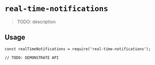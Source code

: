 # `real-time-notifications`

> TODO: description

## Usage

```
const realTimeNotifications = require('real-time-notifications');

// TODO: DEMONSTRATE API
```
